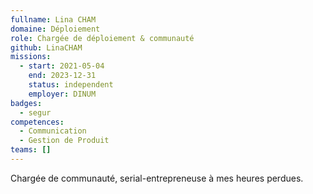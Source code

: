 ```yaml
---
fullname: Lina CHAM
domaine: Déploiement
role: Chargée de déploiement & communauté
github: LinaCHAM
missions:
  - start: 2021-05-04
    end: 2023-12-31
    status: independent
    employer: DINUM
badges:
  - segur
competences:
  - Communication
  - Gestion de Produit
teams: []
---
```

Chargée de communauté, serial-entrepreneuse à mes heures perdues.